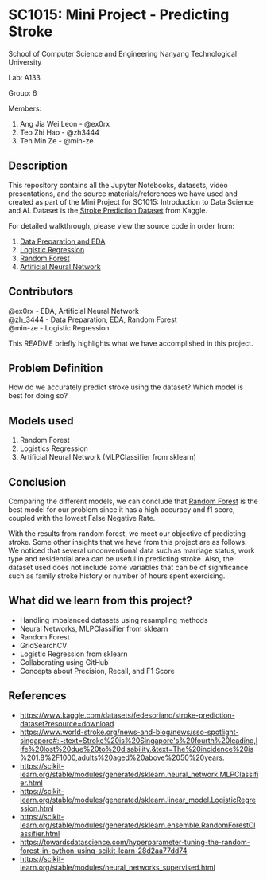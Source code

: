 # SC1015: Mini Project - Predicting Stroke
School of Computer Science and Engineering
Nanyang Technological University

Lab: A133

Group: 6

Members:
  1. Ang Jia Wei Leon - @ex0rx
  2. Teo Zhi Hao - @zh3444
  3. Teh Min Ze - @min-ze
  
## Description
This repository contains all the Jupyter Notebooks, datasets, video presentations, and the source materials/references we have used and created as part of the Mini Project for SC1015: Introduction to Data Science and AI.
Dataset is the [Stroke Prediction Dataset](https://www.kaggle.com/datasets/fedesoriano/stroke-prediction-dataset?resource=download) from Kaggle.

For detailed walkthrough, please view the source code in order from:
1. [Data Preparation and EDA](https://github.com/ex0rx/sc1015/blob/main/A133_Group6_EDA.ipynb)
2. [Logistic Regression](https://github.com/ex0rx/sc1015/blob/main/A133_Group6_LogReg.ipynb)
3. [Random Forest](https://github.com/ex0rx/sc1015/blob/main/A133_Group6_RF.ipynb)
4. [Artificial Neural Network](https://github.com/ex0rx/sc1015/blob/main/A133_Group6_ANN.ipynb)

## Contributors
  @ex0rx - EDA, Artificial Neural Network <br />
  @zh_3444 - Data Preparation, EDA, Random Forest <br />
  @min-ze - Logistic Regression <br />

This README briefly highlights what we have accomplished in this project.
## Problem Definition
How do we accurately predict stroke using the dataset? Which model is best for doing so?

## Models used
  1. Random Forest
  2. Logistics Regression
  3. Artificial Neural Network (MLPClassifier from sklearn)
  
## Conclusion
Comparing the different models, we can conclude that [Random Forest](https://github.com/ex0rx/sc1015/blob/main/A133_Group6_RF.ipynb) is the best model for our problem since it has a high accuracy and f1 score, coupled with the lowest False Negative Rate. 

With the results from random forest, we meet our objective of predicting stroke. Some other insights that we have from this project are as follows. We noticed that several unconventional data such as marriage status, work type and residential area can be useful in predicting stroke. Also, the dataset used does not include some variables that can be of significance such as family stroke history or number of hours spent exercising. 

## What did we learn from this project?
* Handling imbalanced datasets using resampling methods
* Neural Networks, MLPClassifier from sklearn
* Random Forest
* GridSearchCV
* Logistic Regression from sklearn
* Collaborating using GitHub
* Concepts about Precision, Recall, and F1 Score

## References
* https://www.kaggle.com/datasets/fedesoriano/stroke-prediction-dataset?resource=download
* https://www.world-stroke.org/news-and-blog/news/sso-spotlight-singapore#:~:text=Stroke%20is%20Singapore's%20fourth%20leading,life%20lost%20due%20to%20disability.&text=The%20incidence%20is%201.8%2F1000,adults%20aged%20above%2050%20years.
* https://scikit-learn.org/stable/modules/generated/sklearn.neural_network.MLPClassifier.html
* https://scikit-learn.org/stable/modules/generated/sklearn.linear_model.LogisticRegression.html
* https://scikit-learn.org/stable/modules/generated/sklearn.ensemble.RandomForestClassifier.html
* https://towardsdatascience.com/hyperparameter-tuning-the-random-forest-in-python-using-scikit-learn-28d2aa77dd74
* https://scikit-learn.org/stable/modules/neural_networks_supervised.html

